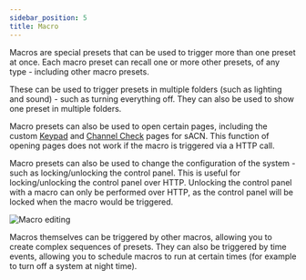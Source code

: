 ```yaml
---
sidebar_position: 5
title: Macro
---
```


Macros are special presets that can be used to trigger more than one preset at once. Each macro preset can recall one or more other presets, of any type - including other macro presets.

These can be used to trigger presets in multiple folders (such as lighting and sound) - such as turning everything off. They can also be used to show one preset in multiple folders. 

Macro presets can also be used to open certain pages, including the custom [Keypad](../../control/keypad) and [Channel Check](../../control/chan-check) pages for sACN. This function of opening pages does not work if the macro is triggered via a HTTP call. 

Macro presets can also be used to change the configuration of the system - such as locking/unlocking the control panel. This is useful for locking/unlocking the control panel over HTTP. Unlocking the control panel with a macro can only be performed over HTTP, as the control panel will be locked when the macro would be triggered.

![Macro editing](@site/static/img/tutorial/admin/admin-preset-macro.png)

Macros themselves can be triggered by other macros, allowing you to create complex sequences of presets. They can also be triggered by time events, allowing you to schedule macros to run at certain times (for example to turn off a system at night time).